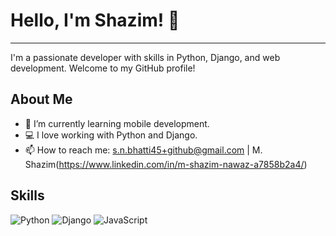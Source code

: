 # Hello, I'm Shazim! 👋

---

I'm a passionate developer with skills in Python, Django, and web development. Welcome to my GitHub profile!

## About Me

- 🌱 I’m currently learning mobile development.
- 💻 I love working with Python and Django.
- 📫 How to reach me: s.n.bhatti45+github@gmail.com | M. Shazim(https://www.linkedin.com/in/m-shazim-nawaz-a7858b2a4/) 

## Skills

![Python](https://img.shields.io/badge/Python-3776AB?style=for-the-badge&logo=python&logoColor=white)
![Django](https://img.shields.io/badge/Django-092E20?style=for-the-badge&logo=django&logoColor=white)
![JavaScript](https://img.shields.io/badge/JavaScript-F7DF1E?style=for-the-badge&logo=javascript&logoColor=black)
